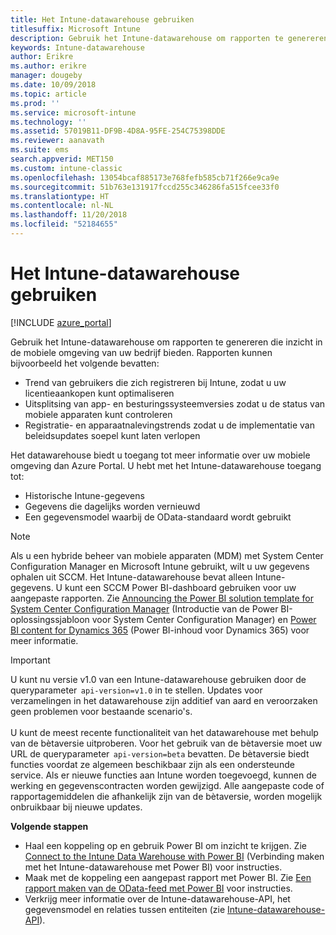 ```yaml
---
title: Het Intune-datawarehouse gebruiken
titlesuffix: Microsoft Intune
description: Gebruik het Intune-datawarehouse om rapporten te genereren die inzicht in de mobiele omgeving van uw bedrijf bieden.
keywords: Intune-datawarehouse
author: Erikre
ms.author: erikre
manager: dougeby
ms.date: 10/09/2018
ms.topic: article
ms.prod: ''
ms.service: microsoft-intune
ms.technology: ''
ms.assetid: 57019B11-DF9B-4D8A-95FE-254C75398DDE
ms.reviewer: aanavath
ms.suite: ems
search.appverid: MET150
ms.custom: intune-classic
ms.openlocfilehash: 13054bcaf885173e768fefb585cb71f266e9ca9e
ms.sourcegitcommit: 51b763e131917fccd255c346286fa515fcee33f0
ms.translationtype: HT
ms.contentlocale: nl-NL
ms.lasthandoff: 11/20/2018
ms.locfileid: "52184655"
---
```

# <a name="use-the-intune-data-warehouse"></a>Het Intune-datawarehouse gebruiken

[!INCLUDE [azure_portal](./includes/azure_portal.md)]

Gebruik het Intune-datawarehouse om rapporten te genereren die inzicht in de mobiele omgeving van uw bedrijf bieden. Rapporten kunnen bijvoorbeeld het volgende bevatten:
-   Trend van gebruikers die zich registreren bij Intune, zodat u uw licentieaankopen kunt optimaliseren
-   Uitsplitsing van app- en besturingssysteemversies zodat u de status van mobiele apparaten kunt controleren
-   Registratie- en apparaatnalevingstrends zodat u de implementatie van beleidsupdates soepel kunt laten verlopen

Het datawarehouse biedt u toegang tot meer informatie over uw mobiele omgeving dan Azure Portal. U hebt met het Intune-datawarehouse toegang tot:

  -  Historische Intune-gegevens
  -  Gegevens die dagelijks worden vernieuwd
  -  Een gegevensmodel waarbij de OData-standaard wordt gebruikt

> [!Note]
> Als u een hybride beheer van mobiele apparaten (MDM) met System Center Configuration Manager en Microsoft Intune gebruikt, wilt u uw gegevens ophalen uit SCCM. Het Intune-datawarehouse bevat alleen Intune-gegevens. U kunt een SCCM Power BI-dashboard gebruiken voor uw aangepaste rapporten. Zie [Announcing the Power BI solution template for System Center Configuration Manager]( https://powerbi.microsoft.com/blog/sccm-solution-template) (Introductie van de Power BI-oplossingssjabloon voor System Center Configuration Manager) en [Power BI content for Dynamics 365](https://docs.microsoft.com/dynamics365/unified-operations/dev-itpro/analytics/power-bi-home-page) (Power BI-inhoud voor Dynamics 365) voor meer informatie.

> [!Important]  
> U kunt nu versie v1.0 van een Intune-datawarehouse gebruiken door de queryparameter  `api-version=v1.0` in te stellen. Updates voor verzamelingen in het datawarehouse zijn additief van aard en veroorzaken geen problemen voor bestaande scenario's.<br><br>
> U kunt de meest recente functionaliteit van het datawarehouse met behulp van de bètaversie uitproberen. Voor het gebruik van de bètaversie moet uw URL de queryparameter  `api-version=beta` bevatten. De bètaversie biedt functies voordat ze algemeen beschikbaar zijn als een ondersteunde service. Als er nieuwe functies aan Intune worden toegevoegd, kunnen de werking en gegevenscontracten worden gewijzigd. Alle aangepaste code of rapportagemiddelen die afhankelijk zijn van de bètaversie, worden mogelijk onbruikbaar bij nieuwe updates.

**Volgende stappen**

- Haal een koppeling op en gebruik Power BI om inzicht te krijgen. Zie [Connect to the Intune Data Warehouse with Power BI](reports-proc-get-a-link-powerbi.md) (Verbinding maken met het Intune-datawarehouse met Power BI) voor instructies.
- Maak met de koppeling een aangepast rapport met Power BI. Zie [Een rapport maken van de OData-feed met Power BI](reports-proc-create-with-odata.md) voor instructies.
- Verkrijg meer informatie over de Intune-datawarehouse-API, het gegevensmodel en relaties tussen entiteiten<!-- , and an example of creating a custom client to retrieve data,--> (zie [Intune-datawarehouse-API](reports-nav-intune-data-warehouse.md)).
